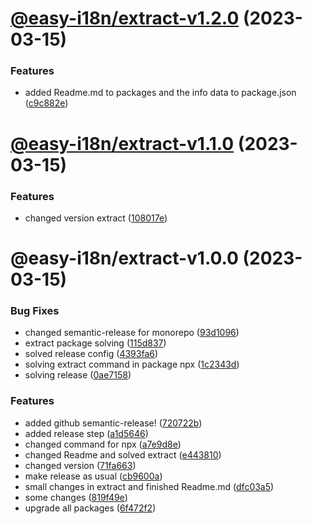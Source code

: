 # [@easy-i18n/extract-v1.2.0](https://github.com/sky10p/easy-i18n/compare/@easy-i18n/extract-v1.1.0...@easy-i18n/extract-v1.2.0) (2023-03-15)


### Features

* added Readme.md to packages and the info data to package.json ([c9c882e](https://github.com/sky10p/easy-i18n/commit/c9c882e1b01c30f1fd1ccad8daf32ee42eca2129))

# [@easy-i18n/extract-v1.1.0](https://github.com/sky10p/easy-i18n/compare/@easy-i18n/extract-v1.0.2...@easy-i18n/extract-v1.1.0) (2023-03-15)


### Features

* changed version extract ([108017e](https://github.com/sky10p/easy-i18n/commit/108017e2df75a381401f211b76c16160be5a8733))

# @easy-i18n/extract-v1.0.0 (2023-03-15)


### Bug Fixes

* changed semantic-release for monorepo ([93d1096](https://github.com/sky10p/easy-i18n/commit/93d1096195432326974f11ddbea2f5c8a02e7d5b))
* extract package solving ([115d837](https://github.com/sky10p/easy-i18n/commit/115d8373f2f842e62b1453bb3da101f97c2368c0))
* solved release config ([4393fa6](https://github.com/sky10p/easy-i18n/commit/4393fa609cc442eb1d08528c8da3e7f3efcd79c9))
* solving extract command in package npx ([1c2343d](https://github.com/sky10p/easy-i18n/commit/1c2343d6a5d6cc67d8366143c8890d32d18b1c52))
* solving release ([0ae7158](https://github.com/sky10p/easy-i18n/commit/0ae7158da1cc2b69f10be7cab0760124fa40f517))


### Features

* added github semantic-release! ([720722b](https://github.com/sky10p/easy-i18n/commit/720722b8a52d6e4057a1e8b99420d273faa52766))
* added release step ([a1d5646](https://github.com/sky10p/easy-i18n/commit/a1d56468920cad0e75e00c07db9fe93bebb5c63c))
* changed command for npx ([a7e9d8e](https://github.com/sky10p/easy-i18n/commit/a7e9d8e8cc31e0f10db3befa57494e0f30f872da))
* changed Readme and solved extract ([e443810](https://github.com/sky10p/easy-i18n/commit/e443810a884d54703a2a45618633a937dfbf9ace))
* changed version ([71fa663](https://github.com/sky10p/easy-i18n/commit/71fa66342ed08ccbd477f4d462c35180919a27f7))
* make release as usual ([cb9600a](https://github.com/sky10p/easy-i18n/commit/cb9600a74f4f570d5943c0bd7a01d4e0053731cd))
* small changes in extract and finished Readme.md ([dfc03a5](https://github.com/sky10p/easy-i18n/commit/dfc03a5d1969ff14ab20a773e3afeb9aa285db35))
* some changes ([819f49e](https://github.com/sky10p/easy-i18n/commit/819f49e900f66ead47511e2a1fbe9817b77d03d3))
* upgrade all packages ([6f472f2](https://github.com/sky10p/easy-i18n/commit/6f472f279e1a9ed11c59c8e943555edff9cedd7b))
